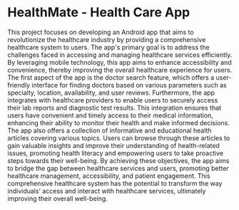 # HealthMate - Health Care App
This project focuses on developing an Android app that aims to revolutionize the 
healthcare industry by providing a comprehensive healthcare system to users. The app's 
primary goal is to address the challenges faced in accessing and managing healthcare services 
efficiently. By leveraging mobile technology, this app aims to enhance accessibility and 
convenience, thereby improving the overall healthcare experience for users.
The first aspect of the app is the doctor search feature, which offers a user-friendly 
interface for finding doctors based on various parameters such as specialty, location, 
availability, and user reviews. Furthermore, the app integrates with healthcare providers to 
enable users to securely access their lab reports and diagnostic test results. This integration 
ensures that users have convenient and timely access to their medical information, enhancing 
their ability to monitor their health and make informed decisions. The app also offers a 
collection of informative and educational health articles covering various topics. Users can 
browse through these articles to gain valuable insights and improve their understanding of 
health-related issues, promoting health literacy and empowering users to take proactive steps 
towards their well-being.
By achieving these objectives, the app aims to bridge the gap between healthcare 
services and users, promoting better healthcare management, accessibility, and patient 
engagement. This comprehensive healthcare system has the potential to transform the way 
individuals’ access and interact with healthcare services, ultimately improving their overall 
well-being.

